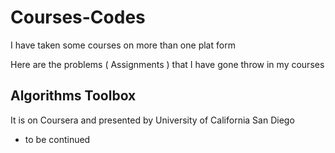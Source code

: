 # Courses-Codes

I have taken some courses on more than one plat form

Here are the problems ( Assignments ) that I have gone throw in my courses

## Algorithms Toolbox

It is on Coursera and presented by University of California San Diego

* to be continued
